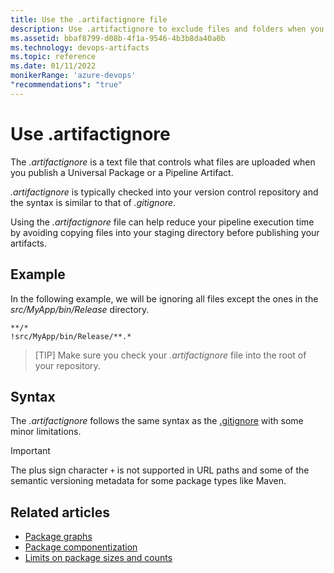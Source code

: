 ```yaml
---
title: Use the .artifactignore file
description: Use .artifactignore to exclude files and folders when you publish Artifacts
ms.assetid: bbaf8799-d08b-4f1a-9546-4b3b8da40a0b
ms.technology: devops-artifacts
ms.topic: reference
ms.date: 01/11/2022
monikerRange: 'azure-devops'
"recommendations": "true"
---
```


# Use .artifactignore

The *.artifactignore* is a text file that controls what files are uploaded when you publish a Universal Package or a Pipeline Artifact.

*.artifactignore* is typically checked into your version control repository and the syntax is similar to that of *.gitignore*.

Using the *.artifactignore* file can help reduce your pipeline execution time by avoiding copying files into your staging directory before publishing your artifacts.

## Example

In the following example, we will be ignoring all files except the ones in the *src/MyApp/bin/Release* directory.

```
**/*
!src/MyApp/bin/Release/**.*
```

> [TIP]
> Make sure you check your *.artifactignore* file into the root of your repository.

## Syntax

The *.artifactignore* follows the same syntax as the [.gitignore](https://git-scm.com/docs/gitignore) with some minor limitations.

> [!IMPORTANT]
> The plus sign character `+` is not supported in URL paths and some of the semantic versioning metadata for some package types like Maven.

## Related articles

- [Package graphs](../concepts/package-graph.md)
- [Package componentization](../collaborate-with-packages.md)
- [Limits on package sizes and counts](limits.md)

